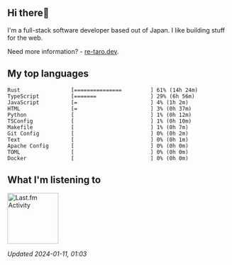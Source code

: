 <!-- deno-fmt-ignore-file -->
## Hi there👋

I'm a full-stack software developer based out of Japan. I like building stuff for the web.

Need more information? - [re-taro.dev](https://re-taro.dev).



## My top languages

```
Rust                [===============         ] 61% (14h 24m)
TypeScript          [=======                 ] 29% (6h 56m)
JavaScript          [=                       ] 4% (1h 2m)
HTML                [=                       ] 3% (0h 37m)
Python              [                        ] 1% (0h 12m)
TSConfig            [                        ] 1% (0h 10m)
Makefile            [                        ] 1% (0h 7m)
Git Config          [                        ] 0% (0h 2m)
Text                [                        ] 0% (0h 1m)
Apache Config       [                        ] 0% (0h 0m)
TOML                [                        ] 0% (0h 0m)
Docker              [                        ] 0% (0h 0m)
```


## What I'm listening to


<a href="https://github.com/kiosion/toru">
  <picture>
    <source media="(prefers-color-scheme: dark)" srcset="https://toru.kio.dev/api/v1/re-taro?blur&border_width=0&border_radius=26&theme=nord">
    <source media="(prefers-color-scheme: light)" srcset="https://toru.kio.dev/api/v1/re-taro?blur&border_width=0&border_radius=26&theme=light">
    <img alt="Last.fm Activity" src="https://toru.kio.dev/api/v1/re-taro?blur&border_width=0&border_radius=26" height="115" />
  </picture>
</a>

<br />

_Updated 2024-01-11, 01:03_
